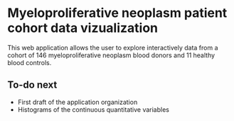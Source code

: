 # Myeloproliferative neoplasm patient cohort data vizualization

This web application allows the user to explore interactively data from a cohort of 146 myeloproliferative neoplasm blood donors and 11 healthy blood controls.

## To-do next

* First draft of the application organization
* Histograms of the continuous quantitative variables
